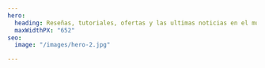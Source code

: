 ```yaml
---
hero:
  heading: Reseñas, tutoriales, ofertas y las ultimas noticias en el mundo digital
  maxWidthPX: "652"
seo:
  image: "/images/hero-2.jpg"

---
```

